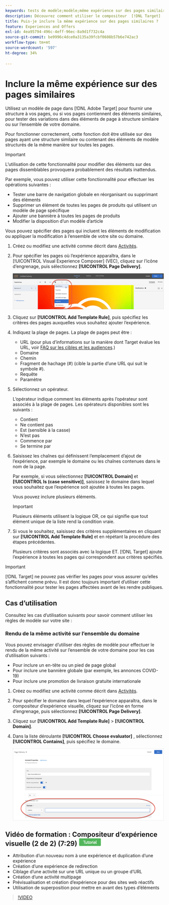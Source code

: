 ```yaml
---
keywords: tests de modèle;modèle;même expérience sur des pages similaires;test de modèles
description: Découvrez comment utiliser le compositeur  [!DNL Target] ’expérience visuelle (VEC) d’Adobe pour inclure la même expérience sur plusieurs pages structurées de manière similaire ou contenant les mêmes éléments de modèle.
title: Puis-je inclure la même expérience sur des pages similaires ?
feature: Experiences and Offers
exl-id: 4ea95794-496c-4eff-96ec-8a9d1f732c4a
source-git-commit: be9996c4dce0a3135a39fcbf0608b57b6e742ac3
workflow-type: tm+mt
source-wordcount: '597'
ht-degree: 34%

---
```


# Inclure la même expérience sur des pages similaires

Utilisez un modèle de page dans [!DNL Adobe Target] pour fournir une structure à vos pages, ou si vos pages contiennent des éléments similaires, pour tester des variations dans des éléments de page à structure similaire ou sur l’ensemble de votre domaine.

Pour fonctionner correctement, cette fonction doit être utilisée sur des pages ayant une structure similaire ou contenant des éléments de modèle structurés de la même manière sur toutes les pages.

>[!IMPORTANT]
>
>L’utilisation de cette fonctionnalité pour modifier des éléments sur des pages dissemblables provoquera probablement des résultats inattendus.

Par exemple, vous pouvez utiliser cette fonctionnalité pour effectuer les opérations suivantes :

* Tester une barre de navigation globale en réorganisant ou supprimant des éléments
* Supprimer un élément de toutes les pages de produits qui utilisent un modèle de page spécifique
* Ajouter une bannière à toutes les pages de produits
* Modifier la disposition d’un modèle d’article

Vous pouvez spécifier des pages qui incluent les éléments de modification ou appliquer la modification à l’ensemble de votre site ou domaine.

1. Créez ou modifiez une activité comme décrit dans [Activités](/help/main/c-activities/activities.md#concept_D317A95A1AB54674BA7AB65C7985BA03).

1. Pour spécifier les pages où l’expérience apparaîtra, dans le [!UICONTROL Visual Experience Composer] (VEC), cliquez sur l’icône d’engrenage, puis sélectionnez **[!UICONTROL Page Delivery]**.

   ![Icône Engrenage > Diffusion de page](/help/main/c-experiences/c-visual-experience-composer/assets/icon-gear.png)

1. Cliquez sur **[!UICONTROL Add Template Rule]**, puis spécifiez les critères des pages auxquelles vous souhaitez ajouter l’expérience.

1. Indiquez la plage de pages. La plage de pages peut être :

   * URL (pour plus d’informations sur la manière dont Target évalue les URL, voir [FAQ sur les cibles et les audiences](/help/main/c-target/c-troubleshooting-targets-and-audiences/troubleshooting-targets-and-audiences.md).)
   * Domaine
   * Chemin
   * Fragment de hachage (#) (cible la partie d’une URL qui suit le symbole #).
   * Requête
   * Paramètre

1. Sélectionnez un opérateur.

   L’opérateur indique comment les éléments après l’opérateur sont associés à la plage de pages. Les opérateurs disponibles sont les suivants :

   * Contient
   * Ne contient pas
   * Est (sensible à la casse)
   * N’est pas
   * Commence par
   * Se termine par

1. Saisissez les chaînes qui définissent l’emplacement d’ajout de l’expérience, par exemple le domaine ou les chaînes contenues dans le nom de la page.

   Par exemple, si vous sélectionnez **[!UICONTROL Domain]** et **[!UICONTROL Is (case sensitive)]**, saisissez le domaine dans lequel vous souhaitez que l’expérience soit ajoutée à toutes les pages.

   Vous pouvez inclure plusieurs éléments.

   >[!IMPORTANT]
   >
   >Plusieurs éléments utilisent la logique OR, ce qui signifie que tout élément unique de la liste rend la condition vraie.

1. Si vous le souhaitez, saisissez des critères supplémentaires en cliquant sur **[!UICONTROL Add Template Rule]** et en répétant la procédure des étapes précédentes.

   Plusieurs critères sont associés avec la logique ET. [!DNL Target] ajoute l’expérience à toutes les pages qui correspondent aux critères spécifiés.

>[!IMPORTANT]
>
> [!DNL Target] ne pouvez pas vérifier les pages pour vous assurer qu’elles s’affichent comme prévu. Il est donc toujours important d’utiliser cette fonctionnalité pour tester les pages affectées avant de les rendre publiques.

## Cas d’utilisation

Consultez les cas d’utilisation suivants pour savoir comment utiliser les règles de modèle sur votre site :

### Rendu de la même activité sur l’ensemble du domaine

Vous pouvez envisager d’utiliser des règles de modèle pour effectuer le rendu de la même activité sur l’ensemble de votre domaine pour les cas d’utilisation suivants :

* Pour inclure un en-tête ou un pied de page global
* Pour inclure une bannière globale (par exemple, les annonces COVID-19)
* Pour inclure une promotion de livraison gratuite internationale

1. Créez ou modifiez une activité comme décrit dans [Activités](/help/main/c-activities/activities.md#concept_D317A95A1AB54674BA7AB65C7985BA03).

1. Pour spécifier le domaine dans lequel l’expérience apparaîtra, dans le compositeur d’expérience visuelle, cliquez sur l’icône en forme d’engrenage, puis sélectionnez **[!UICONTROL Page Delivery]**.

1. Cliquez sur **[!UICONTROL Add Template Rule]** > **[!UICONTROL Domain]**.

1. Dans la liste déroulante **[!UICONTROL Choose evaluator]** , sélectionnez **[!UICONTROL Contains]**, puis spécifiez le domaine.

   ![Le domaine contient](/help/main/c-experiences/c-visual-experience-composer/assets/domain-template-rule.png)

## Vidéo de formation : Compositeur d’expérience visuelle (2 de 2) (7:29) ![Badge du tutoriel](/help/main/assets/tutorial.png)

* Attribution d’un nouveau nom à une expérience et duplication d’une expérience
* Création d’une expérience de redirection
* Ciblage d’une activité sur une URL unique ou un groupe d’URL
* Création d’une activité multipage
* Prévisualisation et création d’expérience pour des sites web réactifs
* Utilisation de superposition pour mettre en avant des types d’éléments

>[!VIDEO](https://video.tv.adobe.com/v/30142?captions=fre_fr)
